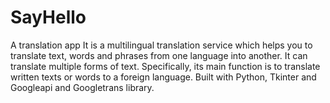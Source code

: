 # SayHello
A translation app
It is a multilingual translation service which helps you to translate text, words and phrases from one language into another. It can translate multiple forms of text. Specifically, its main function is to translate written texts or words to a foreign language.
Built with Python, Tkinter and Googleapi and Googletrans library.

